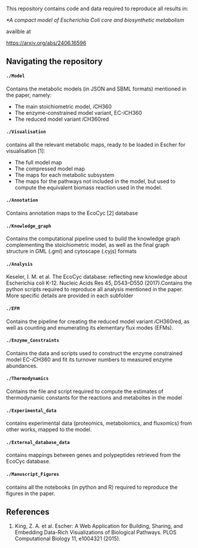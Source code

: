 This repository contains code and data required to reproduce all results in: 

_*A compact model of *Escherichia Coli* core and biosynthetic metabolism_

availble at

https://arxiv.org/abs/2406.16596


## Navigating the repository
#### `./Model`
Contains the metabolic models (in JSON and SBML formats) mentioned in the paper, namely:
- The main stoichiometric model, *i*CH360
- The enzyme-constrained model variant, EC-*i*CH360
- The reduced model variant *i*CH360red

#### `./Visualisation`
contains all the relevant metabolic maps, ready to be loaded in Escher for visualisation [1]:
- The full model map
- The compressed model map
- The maps for each metabolic subsystem
- The maps for the pathways not included in the model, but used to compute the equivalent biomass reaction used in the model.
#### `./Annotation`
Contains annotation maps to the EcoCyc [2] database
#### `./Knowledge_graph`
Contains the computational pipeline used to build the knowledge graph complementing the stoichiometric model, as well as the final graph structure in GML (.gml) and cytoscape (.cyjs) formats
#### `./Analysis`
Keseler, I. M. et al. The EcoCyc database: reflecting new knowledge about Escherichia coli K-12. Nucleic Acids Res 45, D543–D550 (2017).Contains the python scripts required to reproduce all analysis mentioned in the paper. More specific details are provided in each subfolder
#### `./EFM`
Contains the pipeline for creating the reduced model variant *i*CH360red, as well as counting and enumerating its elementary flux modes (EFMs).
#### `./Enzyme_Constraints`
Contains the data and scripts used to construct the enzyme constrained model EC-*i*CH360 and fit its turnover numbers to measured enzyme abundances.
#### `./Thermodynamics`
Contains the file and script required to compute the estimates of thermodynamic constants for the reactions and metaboites in the model
#### `./Experimental_data`
contains experimental data (proteomics, metabolomics, and fluxomics) from other works, mapped to the model.
#### `./External_database_data`
contains mappings between genes and polypeptides retrieved from the EcoCyc database.
#### `./Manuscript_Figures`
contains all the notebooks (in python and R) required to reproduce the figures in the paper.



## References
 1. King, Z. A. et al. Escher: A Web Application for Building, Sharing, and Embedding Data-Rich Visualizations of Biological Pathways. PLOS Computational Biology 11, e1004321 (2015).
